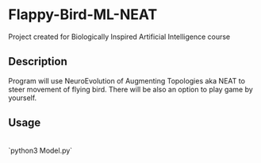 # Flappy-Bird-ML-NEAT
Project created for Biologically Inspired Artificial Intelligence course
## Description
Program will use NeuroEvolution of Augmenting Topologies aka NEAT to steer movement of flying bird.
There will be also an option to play game by yourself.
## Usage
<br />
`python3 Model.py`
